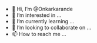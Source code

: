 - 👋 Hi, I’m @Onkarkarande
- 👀 I’m interested in ...
- 🌱 I’m currently learning ...
- 💞️ I’m looking to collaborate on ...
- 📫 How to reach me ...

<!---
Onkarkarande/Onkarkarande is a ✨ special ✨ repository because its `README.md` (this file) appears on your GitHub profile.
You can click the Preview link to take a look at your changes.
--->
